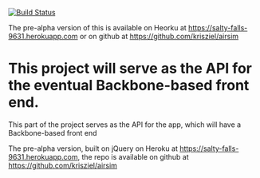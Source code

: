[![Build Status](https://travis-ci.org/krisziel/airlinetycoon.svg?branch=master)](https://travis-ci.org/krisziel/airlinetycoon)

The pre-alpha version of this is available on Heorku at https://salty-falls-9631.herokuapp.com or on github at https://github.com/krisziel/airsim


This project will serve as the API for the eventual Backbone-based front end.
=======
This part of the project serves as the API for the app, which will have a Backbone-based front end

The pre-alpha version, built on jQuery on Heroku at https://salty-falls-9631.herokuapp.com, the repo is available on github at https://github.com/krisziel/airsim
